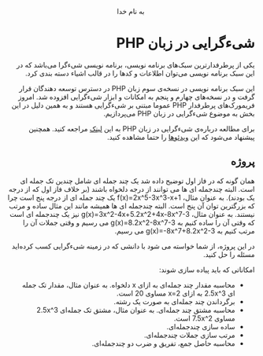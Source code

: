 <div dir="rtl" align="center">

به نام خدا

</div>

<div dir="rtl" align="right">

# شیءگرایی در زبان PHP

یکی از پرطرفدارترین سبک‌های برنامه نویسی، برنامه نویسی شیءگرا می‌باشد که در این سبک برنامه نویسی می‌توان اطلاعات و کدها را در قالب اشیاء دسته ‌بندی کرد.

این سبک برنامه نویسی در نسخه‌ی سوم زبان PHP در دسترس توسعه دهندگان قرار گرفت و در نسخه‌های چهارم و پنجم به امکانات و ابزار شیءگرایی افزوده شد. امروز فریمورک‌های پرطرفدار PHP عموما مبتنی بر شیءگرایی هستند و به همین دلیل در این بخش به موضوع شیءگرایی در زبان PHP می‌پردازیم.

برای مطالعه درباره‌ی شیءگرایی در زبان PHP به این [لینک](https://www.w3schools.com/php/php_oop_what_is.asp) مراجعه کنید.
همچنین پیشنهاد می‌شود که این [ویدئوها](https://drive.google.com/file/d/1UGV0o0lQg3vb4d1poGgC8C_joxRzcVAm/view?usp=sharing) را حتما مشاهده کنید.

## پروژه

همان گونه که در فاز اول توضیح داده شد یک چند جمله ای شامل چندین تک جمله ای است. البته چندجمله ای ها می توانند از درجه دلخواه باشند (بر خلاف فاز اول که از درجه یک بودند). به عنوان مثال، f(x)=2x^5-3x^3-x+1 یک چند جمله ای از درجه پنج است چرا که بزرگترین توان آن پنج است. البته چندجمله ای ها همیشه مانند این مثال ساده و مرتب نیستند. به عنوان مثال، g(x)=3x^2-4x+5.2x^2+4x-8x^7-3 نیز یک چندجمله ای است که وقتی آن را ساده کنیم به g(x)=8.2x^2-8x^7-3 می رسیم و وقتی جملات آن را مرتب کنیم به g(x)=-8x^7+8.2x^2-3 می رسیم.

در این پروژه، از شما خواسته می شود با دانشی که در زمینه شیءگرایی کسب کرده‌اید مسئله را حل کنید. 

امکاناتی که باید پیاده سازی شوند:
-  محاسبه مقدار چند جمله‌ای به ازای x دلخواه. به عنوان مثال، مقدار تک جمله ای 2.5x^3 به ازای x=2 مساوی 20 است.
- برگرداندن چند جمله‌ای به صورت یک رشته.
- محاسبه مشتق چند جمله‌ای. به عنوان مثال، مشتق تک جمله‌ای 2.5x^3 مساوی 7.5x^2 است.
- ساده سازی چندجمله‌ای.
- مرتب سازی جملات چندجمله‌ای.
- محاسبه حاصل جمع، تفریق و ضرب دو چندجمله‌ای.

</div>
